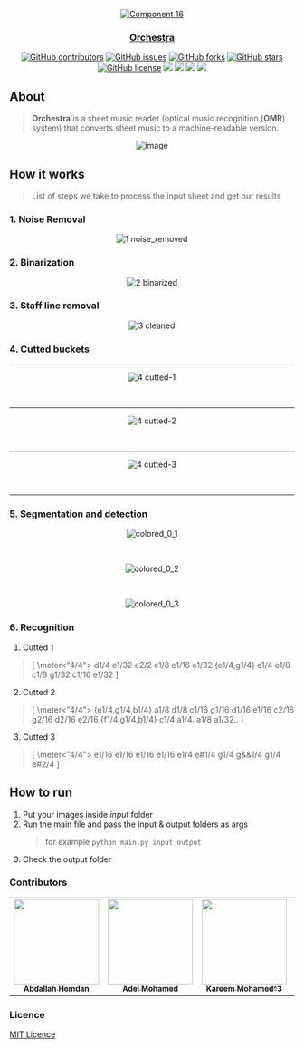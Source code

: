 <div align="center">
<a href="https://github.com/AbdallahHemdan/Orchestra" rel="noopener">
  
  ![Component 16](https://user-images.githubusercontent.com/40190772/104846822-22d3e800-58e5-11eb-9c6c-b7de610bd483.png)

</div>

<h3 align="center">Orchestra</h3>

<div align="center">
  
  [![GitHub contributors](https://img.shields.io/github/contributors/AbdallahHemdan/Orchestra)](https://github.com/AbdallahHemdan/Orchestra/contributors)
  [![GitHub issues](https://img.shields.io/github/issues/AbdallahHemdan/Orchestra)](https://github.com/AbdallahHemdan/Orchestra/issues)
  [![GitHub forks](https://img.shields.io/github/forks/AbdallahHemdan/Orchestra)](https://github.com/AbdallahHemdan/Orchestra/network)
  [![GitHub stars](https://img.shields.io/github/stars/AbdallahHemdan/Orchestra)](https://github.com/AbdallahHemdan/Orchestra/stargazers)
  [![GitHub license](https://img.shields.io/github/license/AbdallahHemdan/Orchestra)](https://github.com/AbdallahHemdan/Orchestra/blob/master/LICENSE)
  <img src="https://img.shields.io/github/languages/count/AbdallahHemdan/Orchestra" />
  <img src="https://img.shields.io/github/languages/top/AbdallahHemdan/Orchestra" />
  <img src="https://img.shields.io/github/languages/code-size/AbdallahHemdan/Orchestra" />
  <img src="https://img.shields.io/github/issues-pr-raw/AbdallahHemdan/Orchestra" />

</div>

## About

> **Orchestra** is a sheet music reader (optical music recognition (**OMR**) system) that converts sheet music to a machine-readable version.

<div align="center">

![image](https://user-images.githubusercontent.com/40190772/104846946-e81e7f80-58e5-11eb-8652-e54b86b46fe1.png)

</div>

## How it works

> List of steps we take to process the input sheet and get our results

### 1. Noise Removal

<div align="center">

![1  noise_removed](https://user-images.githubusercontent.com/40190772/104847172-397b3e80-58e7-11eb-821f-33a83ee60416.png)

</div>

### 2. Binarization

<div align="center">

![2  binarized](https://user-images.githubusercontent.com/40190772/104847174-3aac6b80-58e7-11eb-8c85-eb9747a7c786.png)

</div>

### 3. Staff line removal

<div align="center">

![3  cleaned](https://user-images.githubusercontent.com/40190772/104847175-3b450200-58e7-11eb-8f47-1485b142e434.png)

</div>

### 4. Cutted buckets

<div align="center">

<hr />

![4  cutted-1](https://user-images.githubusercontent.com/40190772/104847181-3f711f80-58e7-11eb-83b4-435373642c8d.png)

<br /><hr />
![4  cutted-2](https://user-images.githubusercontent.com/40190772/104847179-3ed88900-58e7-11eb-8fbe-25a484c63092.png)

<br /><hr />

![4  cutted-3](https://user-images.githubusercontent.com/40190772/104847180-3ed88900-58e7-11eb-959f-817388bade77.png)

<br /><hr />
</div>

### 5. Segmentation and detection

<div align="center">
  
![colored_0_1](https://user-images.githubusercontent.com/40190772/104849087-97f8ea80-58f0-11eb-9b4d-49172eb9d9a5.png)

<br />

![colored_0_2](https://user-images.githubusercontent.com/40190772/104849089-992a1780-58f0-11eb-9fb6-0c0cc6e6dac0.png)

<br />

![colored_0_3](https://user-images.githubusercontent.com/40190772/104849090-99c2ae00-58f0-11eb-9876-4eea7f322e83.png)

</div>

### 6. Recognition

1. Cutted 1

> [ \meter<"4/4"> d1/4 e1/32 e2/2 e1/8 e1/16 e1/32 {e1/4,g1/4} e1/4 e1/8 c1/8 g1/32 c1/16 e1/32 ]

2. Cutted 2

> [ \meter<"4/4"> {e1/4,g1/4,b1/4} a1/8 d1/8 c1/16 g1/16 d1/16 e1/16 c2/16 g2/16 d2/16 e2/16 {f1/4,g1/4,b1/4} c1/4 a1/4. a1/8 a1/32.. ]

3. Cutted 3

> [ \meter<"4/4"> e1/16 e1/16 e1/16 e1/16 e1/4 e#1/4 g1/4 g&&1/4 g1/4 e#2/4 ]

## How to run

1. Put your images inside *input* folder
2. Run the main file and pass the input & output folders as args
   > for example `python main.py input output`
3. Check the output folder

### Contributors

<table>
  <tr>
    <td align="center"><a href="https://github.com/AbdallahHemdan"><img src="https://avatars1.githubusercontent.com/u/40190772?s=460&v=4" width="150px;" alt=""/><br /><sub><b>Abdallah Hemdan</b></sub></a><br /></td>
     <td align="center"><a href="https://github.com/AdelRizq"><img src="https://avatars2.githubusercontent.com/u/40351413?s=460&v=4" width="150px;" alt=""/><br /><sub><b>Adel Mohamed</b></sub></a><br /></td>
     <td align="center"><a href="https://github.com/kareem3m"><img src="https://avatars0.githubusercontent.com/u/45700579?s=400&v=4" width="150px;" alt=""/><br /><sub><b>Kareem Mohamed^3</b></sub></a><br /></td>
     <td align="center"><a href="https://github.com/Mahboub99"><img src="https://avatars3.githubusercontent.com/u/43186742?s=460&v=4" width="150px;" alt=""/><br /><sub><b>Ahmed Mahboub</b></sub></a><br /></td>
  </tr>
 </table>

### Licence

[MIT Licence](https://github.com/AbdallahHemdan/Sqrt_OS/blob/main/LICENSE)
